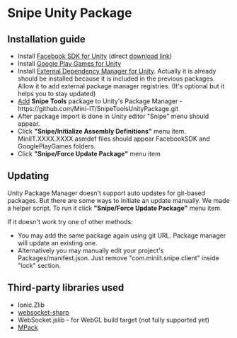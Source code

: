 # Snipe Unity Package


## Installation guide

<ul>
<li> Install <a href="https://developers.facebook.com/docs/unity/">Facebook SDK for Unity</a> (direct <a href="https://origincache.facebook.com/developers/resources/?id=FacebookSDK-current.zip">download link</a>)
<li> Install <a href="https://github.com/playgameservices/play-games-plugin-for-unity">Google Play Games for Unity</a>
<li> Install <a href="https://github.com/googlesamples/unity-jar-resolver/blob/master/external-dependency-manager-latest.unitypackage">External Dependency Manager for Unity</a>. Actually it is already should be installed because it is included in the previous packages.<br />
Allow it to add external package manager registries. (It's optional but it helps you to stay updated)
<li> <a href="https://docs.unity3d.com/Manual/upm-ui-giturl.html">Add</a> <b>Snipe Tools</b> package to Unity's Package Manager - https://github.com/Mini-IT/SnipeToolsUnityPackage.git
<li> After package import is done in Unity editor "Snipe" menu should appear.
<li> Click <b>"Snipe/Initialize Assembly Definitions"</b> menu item. MiniIT.XXXX.XXXX.asmdef files should appear FacebookSDK and GooglePlayGames folders.
<li> Click <b>"Snipe/Force Update Package"</b> menu item
</ul>

## Updating

<p>
Unity Package Manager doesn't support auto updates for git-based packages. But there are some ways to initiate an update manually. We made a helper script. To run it click <b>"Snipe/Force Update Package"</b> menu item.
</p><p>
If it doesn't work try one of other methods:
</p>
<ul>
<li> You may add the same package again using git URL. Package manager will update an existing one.
<li> Alternatively you may manually edit your project's Packages/manifest.json. Just remove "com.miniit.snipe.client" inside "lock" section.
</ul>

## Third-party libraries used

<ul>
<li> Ionic.Zlib
<li> <a href="https://github.com/sta/websocket-sharp">websocket-sharp</a>
<li> WebSocket.jslib - for WebGL build target  (not fully supported yet)
<li> <a href="https://github.com/caesay/MPack">MPack</a>
</ul>
